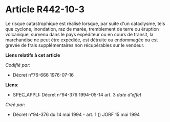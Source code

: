 # Article R442-10-3

Le risque catastrophique est réalisé lorsque, par suite d'un cataclysme, tels que cyclone, inondation, raz de marée,
tremblement de terre ou éruption volcanique, survenu dans le pays expéditeur ou en cours de transit, la marchandise ne peut
être expédiée, est détruite ou endommagée ou est grevée de frais supplémentaires non récupérables sur le vendeur.

**Liens relatifs à cet article**

_Codifié par_:

  - Décret n°76-666 1976-07-16

**Liens**:

  - SPEC_APPLI: Décret n°94-376 1994-05-14 art. 3 *date d'effet*

_Créé par_:

  - Décret n°94-376 du 14 mai 1994 - art. 1 () JORF 15 mai 1994
